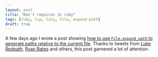 ```yaml
---
layout: post
title: "Don't requires in ruby"
tags: [ruby, tip, tiny, file, expand-path]
draft: true
---
```

A few days ago I wrote a post showing [how to use `File.expand_path` to generate paths relative to the current file](http://tomafro.net/2010/01/tip-relative-paths-with-file-expand-path).  Thanks to tweets from [Luke Redpath](https://twitter.com/lukeredpath/status/8216962316), [Ryan Bates](https://twitter.com/rbates/status/8225544463) and others, this post garnered a lot of attention.